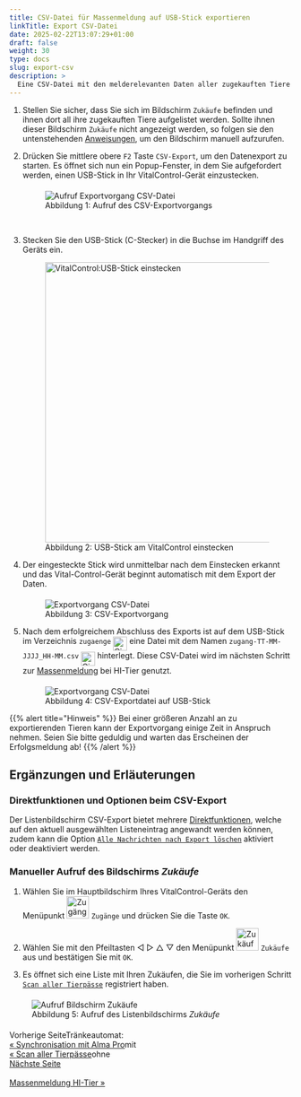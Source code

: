 ```yaml
---
title: CSV-Datei für Massenmeldung auf USB-Stick exportieren
linkTitle: Export CSV-Datei
date: 2025-02-22T13:07:29+01:00
draft: false
weight: 30
type: docs
slug: export-csv
description: >
  Eine CSV-Datei mit den melderelevanten Daten aller zugekauften Tiere auf einen USB-Stick exportieren.
---
```

1. Stellen Sie sicher, dass Sie sich im Bildschirm `Zukäufe` befinden und ihnen dort all ihre zugekauften Tiere aufgelistet werden. Sollte ihnen dieser Bildschirm `Zukäufe` nicht angezeigt werden, so folgen sie den untenstehenden [Anweisungen](#manueller-aufruf-des-bildschirms-zukäufe), um den Bildschirm manuell aufzurufen.

1. Drücken Sie mittlere obere `F2` Taste `CSV-Export`, um den Datenexport zu starten. Es öffnet sich nun ein Popup-Fenster, in dem Sie aufgefordert werden, einen USB-Stick in Ihr VitalControl-Gerät einzustecken.

    <figure class="figure" style="margin-top: 20px">
         <img src="../images/aufruf-export-zukaeufe.png" class="border border-2 figure-img img-fluid rounded p-3" align="bottom" alt="Aufruf Exportvorgang CSV-Datei" title="Aufruf CSV-Export" />
        <a name="AufrufExportZukaeufe" ><figcaption class="figure-caption fs-6">Abbildung 1: Aufruf des CSV-Exportvorgangs</figcaption></a>
    </figure>

    <br>

1. Stecken Sie den USB-Stick (C-Stecker) in die Buchse im Handgriff des Geräts ein.

    <figure class="figure">
        <img src="/images/firmware/update/plug-in-dual-usb-stick.svg" class="border border-2 figure-img img-fluid rounded p-3" width="500px" align="bottom" alt="VitalControl:USB-Stick einstecken" title="USB-Stick einstecken" />
        <a name="AnschlussBarcodescanner" ><figcaption class="figure-caption fs-6">Abbildung 2: USB-Stick am VitalControl einstecken</figcaption></a>
    </figure>

1. Der eingesteckte Stick wird unmittelbar nach dem Einstecken erkannt und das Vital-Control-Gerät beginnt automatisch mit dem Export der Daten.

    <figure class="figure" style="margin-top: 20px">
        <img src="../images/export-zukaeufe.png" class="border border-2 figure-img img-fluid rounded p-3" align="bottom" alt="Exportvorgang CSV-Datei" title="Export CSV-Datei" />
        <a name="ExportZukaeufe" ><figcaption class="figure-caption fs-6">Abbildung 3: CSV-Exportvorgang</figcaption></a>
    </figure>

1. Nach dem erfolgreichem Abschluss des Exports ist auf dem USB-Stick im Verzeichnis `zugaenge` <img src="/digits/1_negative_circled.svg" width="25" align="middle" alt="Circled digit 1" title="Ziffer 1" /> eine Datei mit dem Namen `zugang-TT-MM-JJJJ_HH-MM.csv` <img src="/digits/2_negative_circled.svg" width="25" align="middle" alt="Circled digit 2" title="Ziffer 2" /> hinterlegt. Diese CSV-Datei wird im nächsten Schritt zur [Massenmeldung](../massenmeldung) bei HI-Tier genutzt.

    <figure class="figure" style="margin-top: 20px">
        <img src="../images/exportdatei.png" class="border border-2 figure-img img-fluid rounded p-3" align="bottom" alt="Exportvorgang CSV-Datei" title="Export CSV-Datei" />
        <a name="ExportZukaeufe" ><figcaption class="figure-caption fs-6">Abbildung 4: CSV-Exportdatei auf USB-Stick</figcaption></a>
    </figure>

{{% alert title="Hinweis" %}}
Bei einer größeren Anzahl an zu exportierenden Tieren kann der Exportvorgang einige Zeit in Anspruch nehmen. Seien Sie bitte geduldig und warten das Erscheinen der Erfolgsmeldung ab!
{{% /alert %}}

## Ergänzungen und Erläuterungen

### Direktfunktionen und Optionen beim CSV-Export

Der Listenbildschirm CSV-Export bietet mehrere [Direktfunktionen](/docs/zugaenge/zukaeufe/#direct-function-calls), welche auf den aktuell ausgewählten Listeneintrag angewandt werden können, zudem kann die Option [`Alle Nachrichten nach Export löschen`](/docs/zugaenge/zukaeufe/#options-delete-all-notices-after-export) aktiviert oder deaktiviert werden.

### Manueller Aufruf des Bildschirms <span style="font-style: italic;">Zukäufe</span>

1. Wählen Sie im Hauptbildschirm Ihres VitalControl-Geräts den Menüpunkt <img src="/icons/main/new-on-farm.svg" width="40" align="bottom" alt="Zugänge" /> `Zugänge` und drücken Sie die Taste `OK`.

2. Wählen Sie mit den Pfeiltasten ◁ ▷ △ ▽ den Menüpunkt <img src="/icons/main/new-on-farm.svg" width="40" align="bottom" alt="Zukäufe" /> `Zukäufe` aus und bestätigen Sie mit `OK`.

3. Es öffnet sich eine Liste mit Ihren Zukäufen, die Sie im vorherigen Schritt [`Scan aller Tierpässe`](../paesse-scannen) registriert haben.

<figure class="figure" style="margin-top: 20px">
  <img src="../images/aufruf-zukaeufe.png" class="border border-2 figure-img img-fluid rounded p-3" align="bottom" alt="Aufruf Bildschirm Zukäufe" title="Bildschirm Zukäufe" />
  <a name="AufrufZukaeufe" ><figcaption class="figure-caption fs-6">Abbildung 5: Aufruf des Listenbildschirms <span style="font-style: italic;">Zukäufe</span></figcaption></a>
</figure>

<div style="max-width: 80%; margin-top: 20px;">
<div class="container-fluid">
  <div class="row">
    <div class="col">
      <div class="d-grid gap-2">
        <div class="text-start btn btn-lg btn-primary" role="button" ><span class="fs-6">Vorherige Seite</span><span class="float-end fw-semibold fs-5">Tränkeautomat:</span><br><span class="fs-4 fw-semibold"><a href="../synchronisation" class="link-light">« Synchronisation mit Alma Pro</a></span><span class="float-end fs-5">mit</span><br><span class="fs-4 fw-semibold"><a href="../synchronisation" class="link-light">« Scan aller Tierpässe</a></span><span class="float-end fs-5">ohne</span></div>
      </div>
    </div>
    <div class="col">
      <div class="d-grid gap-2">
        <a class="btn btn-lg btn-primary text-end" role="button" href="../massenmeldung"><span class="fs-6">Nächste Seite</span><br><br><span class="fs-4 fw-semibold">Massenmeldung HI-Tier »</span></a>
      </div>
    </div>
  </div>
</div>
<div>
